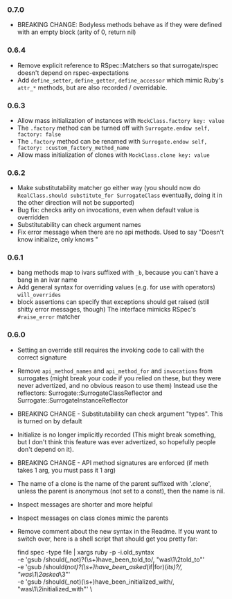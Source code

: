### 0.7.0

* BREAKING CHANGE: Bodyless methods behave as if they were defined with an empty block (arity of 0, return nil)

### 0.6.4

* Remove explicit reference to RSpec::Matchers so that surrogate/rspec doesn't depend on rspec-expectations
* Add `define_setter`, `define_getter`, `define_accessor` which mimic Ruby's `attr_*` methods, but are also recorded / overridable.

### 0.6.3

* Allow mass initialization of instances with `MockClass.factory key: value`
* The `.factory` method can be turned off with `Surrogate.endow self, factory: false`
* The `.factory` method can be renamed with `Surrogate.endow self, factory: :custom_factory_method_name`
* Allow mass initialization of clones with `MockClass.clone key: value`

### 0.6.2

* Make substitutability matcher go either way (you should now do `RealClass.should substitute_for SurrogateClass` eventually, doing it in the other direction will not be supported)
* Bug fix: checks arity on invocations, even when default value is overridden
* Substitutability can check argument names
* Fix error message when there are no api methods. Used to say "Doesn't know initialize, only knows "

### 0.6.1

* bang methods map to ivars suffixed with `_b`, because you can't have a bang in an ivar name
* Add general syntax for overriding values (e.g. for use with operators) `will_overrides`
* block assertions can specify that exceptions should get raised (still shitty error messages, though) The interface mimicks RSpec's `#raise_error` matcher

### 0.6.0

* Setting an override still requires the invoking code to call with the correct signature
* Remove `api_method_names` and `api_method_for` and `invocations` from surrogates
  (might break your code if you relied on these, but they were never advertized, and no obvious reason to use them)
  Instead use the reflectors: Surrogate::SurrogateClassReflector and Surrogate::SurrogateInstanceReflector
* BREAKING CHANGE - Substitutability can check argument "types". This is turned on by default
* Initialize is no longer implicitly recorded (This might break something, but I don't think this feature was ever advertized, so hopefully people don't depend on it).
* BREAKING CHANGE - API method signatures are enforced (if meth takes 1 arg, you must pass it 1 arg)
* The name of a clone is the name of the parent suffixed with '.clone', unless the parent is anonymous (not set to a const), then the name is nil.
* Inspect messages are shorter and more helpful
* Inspect messages on class clones mimic the parents
* Remove comment about the new syntax in the Readme.  If you want to switch over, here is a shell script that should get you pretty far:

    find spec -type file |
      xargs ruby -p -i.old_syntax \
      -e 'gsub /should(_not)?(\s+)have_been_told_to/,               "was\\1\\2told_to"' \
      -e 'gsub /should(_not)?(\s+)have_been_asked_(if|for)(_its)?/, "was\\1\\2asked_\\3"' \
      -e 'gsub /should(_not)(\s+)have_been_initialized_with/,       "was\\1\\2initialized_with"' \


